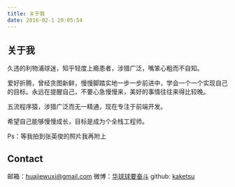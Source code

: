 ```yaml
---
title: 关于我
date: 2016-02-1 20:05:54
---
```


## 关于我

久违的利物浦球迷，知乎轻度上瘾患者，涉猎广泛，嘴笨心粗而不自知。

爱好折腾，曾经贪图新鲜，慢慢脚踏实地一步一步前进中，学会一个一个实现自己的目标。永远在提醒自己，不要心急慢慢来，美好的事情往往来得比较晚。

五流程序猿，涉猎广泛而无一精通，现在专注于前端开发。

希望自己能够慢慢成长，目标是成为个全栈工程师。

Ps：等我拍到张英俊的照片我再附上


## Contact

邮箱：huajiewuxi@gmail.com
微博：[华球球要奋斗](http://weibo.com/u/2266895562)
github: [kaketsu](https://github.com/kaketsu)